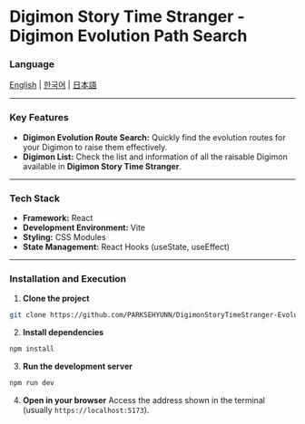 # Digimon Story Time Stranger - Digimon Evolution Path Search

### Language

[English](./README.md) | [한국어](./README.ko.md) | [日本語](./README.ja.md)

---

### Key Features

- **Digimon Evolution Route Search:** Quickly find the evolution routes for your Digimon to raise them effectively.
- **Digimon List:** Check the list and information of all the raisable Digimon available in **Digimon Story Time Stranger**.

---

### Tech Stack

- **Framework:** React
- **Development Environment:** Vite
- **Styling:** CSS Modules
- **State Management:** React Hooks (useState, useEffect)

---

### Installation and Execution

1. **Clone the project**

```Bash
git clone https://github.com/PARKSEHYUNN/DigimonStoryTimeStranger-EvolutionPathSearch.git
```

2. **Install dependencies**

```Bash
npm install
```

3. **Run the development server**

```Bash
npm run dev
```

4. **Open in your browser**
   Access the address shown in the terminal (usually `https://localhost:5173`).
